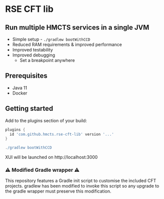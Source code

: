 # RSE CFT lib

## Run multiple HMCTS services in a single JVM

* Simple setup - ```./gradlew bootWithCCD```
* Reduced RAM requirements & improved performance
* Improved testability
* Improved debugging
  * Set a breakpoint anywhere


## Prerequisites

- Java 11
- Docker


## Getting started

Add to the plugins section of your build:

```gradle
plugins {
  id 'com.github.hmcts.rse-cft-lib' version '...'
}

```

```gradle
./gradlew bootWithCCD
```


XUI will be launched on http://localhost:3000


### :warning: Modified Gradle wrapper :warning:

This repository features a Gradle init script to customise the included CFT projects. gradlew has been modified to invoke this script so any upgrade to the gradle wrapper must preserve this modification.
